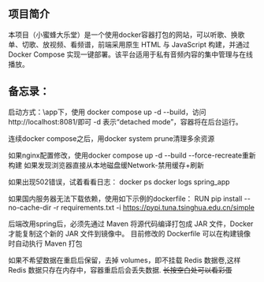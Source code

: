 ## 项目简介

本项目（小蜜蜂大乐堂）是一个使用docker容器打包的网站，可以听歌、换歌单、切歌、放视频、看频谱，前端采用原生
HTML 与 JavaScript 构建，并通过 Docker Compose 实现一键部署。该平台适用于私有音频内容的集中管理与在线播放。

## 备忘录：

启动方式：\app下，使用 docker compose up -d --build，访问http://localhost:8081/即可
-d 表示“detached mode”，容器将在后台运行。

连续docker compose之后，用docker system prune清理多余资源

如果nginx配置修改，使用docker compose up -d --build --force-recreate重新构建
如果发现浏览器直接从本地磁盘缓Network-禁用缓存+刷新

如果出现502错误，试着看看日志：
docker ps
docker logs spring_app

如果国内服务器无法下载依赖，使用如下示例的dockerfile：
RUN pip install --no-cache-dir -r requirements.txt -i https://pypi.tuna.tsinghua.edu.cn/simple

后端改用spring后，必须先通过 Maven 将源代码编译打包成 JAR 文件，Docker 才能复制这个新的 JAR 文件到镜像中。
目前修改的 Dockerfile 可以在构建镜像时自动执行 Maven 打包

如果不希望数据在重启后保留，去掉 volumes，即不挂载 Redis 数据卷,这样 Redis 数据只存在内存中，容器重启后会丢失数据.
~~长按空白处可以看彩蛋~~